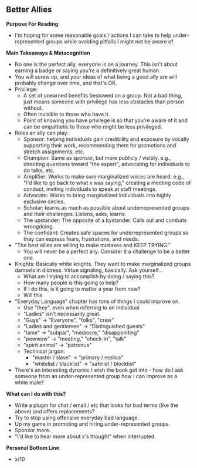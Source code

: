 ## Better Allies

**Purpose For Reading**
- I'm hoping for some reasonable goals / actions I can take to help under-represented groups while avoiding pitfalls I might not be aware of.
 
**Main Takeaways & Metacognition**
- No one is the perfect ally, everyone is on a journey. This isn't about earning a badge or saying you're a definitively great human.
- You will screw up, and your ideas of what being a good ally are will probably change over time, and that's OK.
- Privilege:
	- A set of unearned benefits bestowed on a group. Not a bad thing, just means someone with privilege has less obstacles than person without.
	- Often invisible to those who have it.
	- Point of knowing you have privilege is so that you're aware of it and can be empathetic to those who might be less privileged. 
- Roles an ally can play:
	- Sponsor: helping individuals gain credibility and exposure by vocally supporting their work, recommending them for promotions and stretch assignments, etc.
	- Champion: Same as sponsor, but more publicly / visibly. e.g., directing questions toward "the expert", advocating for individuals to do talks, etc.
	- Amplifier: Works to make sure marginalized voices are heard. e.g., "I'd like to go back to what x was saying," creating a meeting code of conduct, inviting individuals to speak at staff meetings.
	- Advocate: Works to bring marginalized individuals into highly exclusive circles.
	- Scholar: learns as much as possible about underrepresented groups and their challenges. Listens, asks, learns.
	- The upstander: The opposite of a bystander. Calls out and combats wrongdoing.
	- The confidant: Creates safe spaces for underrepresented groups so they can express fears, frustrations, and needs.
- "The best allies are willing to make mistakes and KEEP TRYING."
	- You will never be a perfect ally. Consider it a challenge to be a better one.
- Knights: Basically white knights. They want to make marginalized groups damsels in distress. Virtue signaling, basically. Ask yourself...
	- What am I trying to accomplish by doing / saying this?
	- How many people is this going to help?
	- If I do this, is it going to matter a year from now?
	- Will this 
- "Everyday Language" chapter has tons of things I could improve on.
	- Use "they", even when referring to an individual.
	- "Ladies" isn't necessarily great.
	- "Guys" -> "Everyone", "folks", "crew"
	- "Ladies and gentlemen" -> "Distinguished guests"
	- "lame" -> "subpar", "mediocre," "disappointing"
	- "powwow" -> "meeting," "check-in", "talk"
	- "spirit animal" -> "patronus"
	- Technical jargon:
		- "master / slave" -> "primary / replica"
		- "whitelist / blacklist" -> "safelist / blocklist"
- There's an interesting dynamic I wish the book got into - how do I ask someone from an under-represented group how I can improve as a white male?

**What can I do with this?**
- Write a plugin for chat / email / etc that looks for bad terms (like the above) and offers replacements?
- Try to stop using offensive everyday bad language.
- Up my game in promoting and hiring under-represented groups.
- Sponsor more.
- "I'd like to hear more about x's thought" when interrupted.

**Personal Bottom Line**
- x/10
<!--stackedit_data:
eyJoaXN0b3J5IjpbLTE2ODgyNzcwNDAsLTkyNTA0OTc5NiwtOT
U0NjExNzk1LC0xNDg1ODAyMzkwXX0=
-->